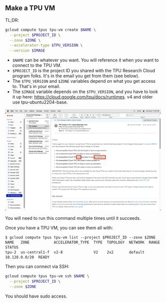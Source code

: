 ## Make a TPU VM

TL;DR:

```sh
gcloud compute tpus tpu-vm create $NAME \
  --project $PROJECT_ID \
  --zone $ZONE \
  --accelerator-type $TPU_VERSION \
  --version $IMAGE
```

* `$NAME` can be whatever you want. You will reference it when you want to connect to the TPU VM.
* `$PROJECT_ID` is the project ID you shared with the TPU Research Cloud program folks. It's in the email you get from them (see below).
* The `$TPU_VERSION` and `$ZONE` variables depend on what you get access to. That's in your email.
* The `$IMAGE` variable depends on the `$TPU_VERSION`, and you have to look it up here: https://cloud.google.com/tpu/docs/runtimes. v4 and older use tpu-ubuntu2204-base.

![Image of my email from TRC, showing that I have access to `v2-8` TPU VMs in `us-central1-f`](/docs/assets/tpu-email.jpg)

You will need to run this command multiple times until it succeeds.

Once you have a TPU VM, you can see them all with:

```
$ gcloud compute tpus tpu-vm list --project $PROJECT_ID --zone $ZONE
NAME   ZONE           ACCELERATOR_TYPE  TYPE  TOPOLOGY  NETWORK  RANGE          STATUS
tpu-2  us-central1-f  v2-8              V2    2x2       default  10.128.0.0/20  READY
```

Then you can connect via SSH:

```sh
gcloud compute tpus tpu-vm ssh $NAME \
  --project $PROJECT_ID \
  --zone $ZONE
```

You should have sudo access.
